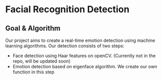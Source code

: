 # Facial Recognition Detection

## Goal & Algorithm
Our project aims to create a real-time emotion detection using machine learning algorithms. 
Our detection consists of two steps:
* Face detection using Haar features on openCV. (Currently not in the repo, will be updated soon) 
* Emotion detection based on eigenface algorithm. We create our own function in this step
